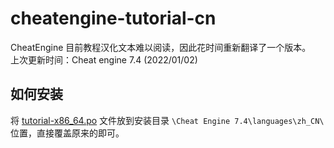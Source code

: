# cheatengine-tutorial-cn
CheatEngine 目前教程汉化文本难以阅读，因此花时间重新翻译了一个版本。  
上次更新时间：Cheat engine 7.4 (2022/01/02)

## 如何安装
将 [tutorial-x86_64.po](https://github.com/XHXIAIEIN/cheatengine-tutorial-cn/blob/main/zh_CN/tutorial-x86_64.po) 文件放到安装目录 `\Cheat Engine 7.4\languages\zh_CN\` 位置，直接覆盖原来的即可。
